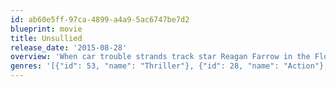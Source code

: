 ```yaml
---
id: ab60e5ff-97ca-4899-a4a9-5ac6747be7d2
blueprint: movie
title: Unsullied
release_date: '2015-08-28'
overview: 'When car trouble strands track star Reagan Farrow in the Florida boondocks, she accepts an offer of help from a pair of charming strangers only to find herself trapped in a brutal backwoods nightmare. Held captive in an isolated cabin, Reagan manages to escape and take refuge in the forest. Relentlessly pursued by the savage sociopaths who kidnapped her, Reagan will need all of her inner strength and resourcefulness in order to survive in this gripping thriller.'
genres: '[{"id": 53, "name": "Thriller"}, {"id": 28, "name": "Action"}, {"id": 27, "name": "Horror"}]'
---
```

